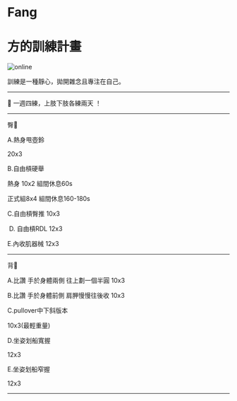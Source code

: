 # Fang
<html>
  <head>
    <meta charset="UTF-8">
   
  </head>
  <body>
    <h1>方的訓練計畫</h1>
    <img src="https://custom-images.strikinglycdn.com/res/hrscywv4p/image/upload/c_limit,fl_lossy,h_600,w_800,f_auto,q_auto/6854615/492705_919805.jpeg" alt="online">
    <p>訓練是一種靜心，拋開雜念且專注在自己。 </p>
    <hr>
    <p>💬 一週四練，上肢下肢各練兩天 ！ </p>
    <hr>
    <p>臀🍑</p>
    <p>A.熱身甩壺鈴</p>
    <p>20x3</p>
    <p>B.自由槓硬舉 </p>
    <p>    熱身  10x2 組間休息60s</p>
    <p>    正式組8x4 組間休息160-180s</p>
        <p>C.自由槓臀推 10x3</p>
    <p> D. 自由槓RDL 12x3</p>
    <p>E.內收肌器械 12x3</p>
    <hr>
</body>
</html>
  <p>背🐚</p>
<p>A.比讚 手於身體兩側 往上劃一個半圓 10x3<p>
   <p> B.比讚 手於身體前側 肩胛慢慢往後收 10x3<p>
<p>C.pullover中下斜版本</p>
<p>10x3(最輕重量)</p>
<p>D.坐姿划船寬握</p>
<p>12x3</p>
<p>E.坐姿划船窄握</p>
<p>12x3</p>
   <hr>
</body>
</html>
